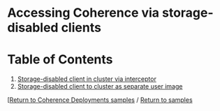 # Accessing Coherence via storage-disabled clients

# Table of Contents

1. [Storage-disabled client in cluster via interceptor](interceptor)
1. [Storage-disabled client to cluster as separate user image](other)

[[Return to Coherence Deployments samples](../) / [Return to samples](../../README.md#list-of-samples)
